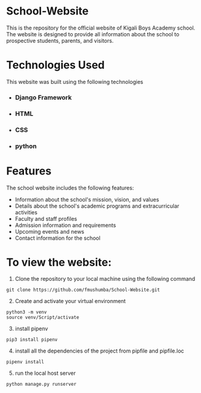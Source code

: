 # School-Website

This is the repository for the official website of Kigali Boys Academy school. The website is designed to provide all information about the school to prospective students, parents, and visitors.

# Technologies Used

This website was built using the following technologies 

* ### Django Framework
* ### HTML
* ### CSS
* ### python

# Features
The school website includes the following features:

* Information about the school's mission, vision, and values
* Details about the school's academic programs and extracurricular activities
* Faculty and staff profiles
* Admission information and requirements
* Upcoming events and news
* Contact information for the school

# To view the website:

1. Clone the repository to your local machine using the following command

```
git clone https://github.com/fmushumba/School-Website.git
```

2. Create and activate your virtual environment

```
python3 -m venv 
source venv/Script/activate
```

3. install pipenv

```
pip3 install pipenv
```

4. install all the dependencies of the project from pipfile and pipfile.loc

```
pipenv install
```

5. run the local host server

```
python manage.py runserver
```
